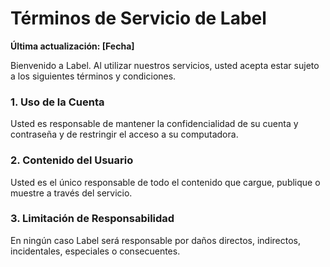 # Términos de Servicio de Label

**Última actualización: [Fecha]**

Bienvenido a Label. Al utilizar nuestros servicios, usted acepta estar sujeto a los siguientes términos y condiciones.

### 1. Uso de la Cuenta
Usted es responsable de mantener la confidencialidad de su cuenta y contraseña y de restringir el acceso a su computadora.

### 2. Contenido del Usuario
Usted es el único responsable de todo el contenido que cargue, publique o muestre a través del servicio.

### 3. Limitación de Responsabilidad
En ningún caso Label será responsable por daños directos, indirectos, incidentales, especiales o consecuentes.